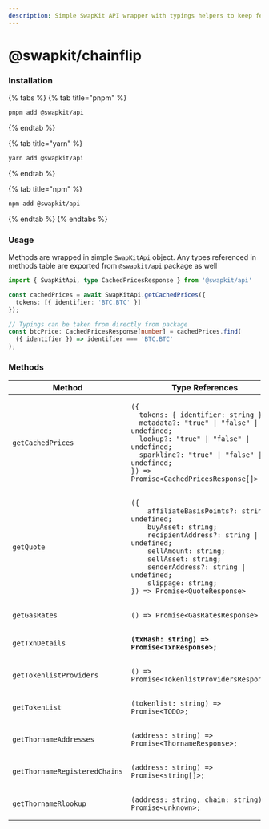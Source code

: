 ```yaml
---
description: Simple SwapKit API wrapper with typings helpers to keep fetches organized
---
```


# @swapkit/chainflip

### Installation

{% tabs %}
{% tab title="pnpm" %}
```bash
pnpm add @swapkit/api
```
{% endtab %}

{% tab title="yarn" %}
```bash
yarn add @swapkit/api
```
{% endtab %}

{% tab title="npm" %}
```bash
npm add @swapkit/api
```
{% endtab %}
{% endtabs %}

### Usage

Methods are wrapped in simple `SwapKitApi` object. Any types referenced in methods table are exported from `@swapkit/api` package as well

```typescript
import { SwapKitApi, type CachedPricesResponse } from '@swapkit/api'

const cachedPrices = await SwapKitApi.getCachedPrices({
  tokens: [{ identifier: 'BTC.BTC' }]
});

// Typings can be taken from directly from package
const btcPrice: CachedPricesResponse[number] = cachedPrices.find(
  ({ identifier }) => identifier === 'BTC.BTC'
);
```

### Methods

<table data-full-width="true"><thead><tr><th width="322.5">Method</th><th>Type References</th></tr></thead><tbody><tr><td><code>getCachedPrices</code></td><td><pre class="language-typescript"><code class="lang-typescript">({
  tokens: { identifier: string }[];
  metadata?: "true" | "false" | undefined;
  lookup?: "true" | "false" | undefined;
  sparkline?: "true" | "false" | undefined;
}) => Promise&#x3C;CachedPricesResponse[]>
</code></pre></td></tr><tr><td><code>getQuote</code></td><td><pre class="language-typescript"><code class="lang-typescript">({
    affiliateBasisPoints?: string | undefined;
    buyAsset: string;
    recipientAddress?: string | undefined;
    sellAmount: string;
    sellAsset: string;
    senderAddress?: string | undefined;
    slippage: string;
}) => Promise&#x3C;QuoteResponse>
</code></pre></td></tr><tr><td><code>getGasRates</code></td><td><pre class="language-typescript"><code class="lang-typescript">() => Promise&#x3C;GasRatesResponse>
</code></pre></td></tr><tr><td><code>getTxnDetails</code></td><td><pre class="language-typescript"><code class="lang-typescript"><strong>(txHash: string) => Promise&#x3C;TxnResponse>;
</strong></code></pre></td></tr><tr><td><code>getTokenlistProviders</code></td><td><pre class="language-typescript"><code class="lang-typescript">() => Promise&#x3C;TokenlistProvidersResponse>;
</code></pre></td></tr><tr><td><code>getTokenList</code></td><td><pre class="language-typescript"><code class="lang-typescript">(tokenlist: string) => Promise&#x3C;TODO>;
</code></pre></td></tr><tr><td><code>getThornameAddresses</code></td><td><pre class="language-typescript"><code class="lang-typescript">(address: string) => Promise&#x3C;ThornameResponse>;
</code></pre></td></tr><tr><td><code>getThornameRegisteredChains</code></td><td><pre class="language-typescript"><code class="lang-typescript">(address: string) => Promise&#x3C;string[]>;
</code></pre></td></tr><tr><td><code>getThornameRlookup</code></td><td><pre class="language-typescript"><code class="lang-typescript">(address: string, chain: string) => Promise&#x3C;unknown>;
</code></pre></td></tr></tbody></table>

